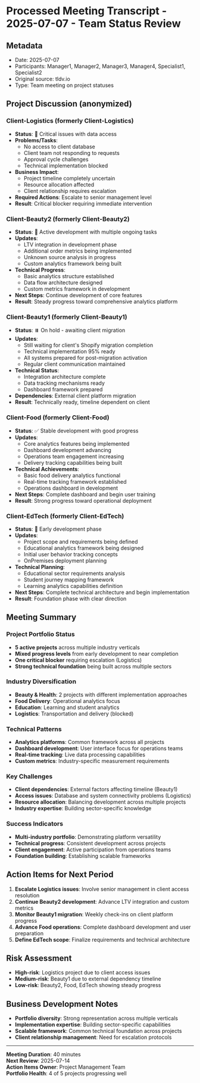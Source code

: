 # Processed Meeting Transcript - 2025-07-07 - Team Status Review

## Metadata
- Date: 2025-07-07
- Participants: Manager1, Manager2, Manager3, Manager4, Specialist1, Specialist2
- Original source: tldv.io
- Type: Team meeting on project statuses

## Project Discussion (anonymized)

### Client-Logistics (formerly Client-Logistics)
- **Status**: 🔴 Critical issues with data access
- **Problems/Tasks**: 
  - No access to client database
  - Client team not responding to requests
  - Approval cycle challenges
  - Technical implementation blocked
- **Business Impact**:
  - Project timeline completely uncertain
  - Resource allocation affected
  - Client relationship requires escalation
- **Required Actions**: Escalate to senior management level
- **Result**: Critical blocker requiring immediate intervention

### Client-Beauty2 (formerly Client-Beauty2)
- **Status**: 🔄 Active development with multiple ongoing tasks
- **Updates**:
  - LTV integration in development phase
  - Additional order metrics being implemented
  - Unknown source analysis in progress
  - Custom analytics framework being built
- **Technical Progress**:
  - Basic analytics structure established
  - Data flow architecture designed
  - Custom metrics framework in development
- **Next Steps**: Continue development of core features
- **Result**: Steady progress toward comprehensive analytics platform

### Client-Beauty1 (formerly Client-Beauty1)
- **Status**: ⏸️ On hold - awaiting client migration
- **Updates**:
  - Still waiting for client's Shopify migration completion
  - Technical implementation 95% ready
  - All systems prepared for post-migration activation
  - Regular client communication maintained
- **Technical Status**:
  - Integration architecture complete
  - Data tracking mechanisms ready
  - Dashboard framework prepared
- **Dependencies**: External client platform migration
- **Result**: Technically ready, timeline dependent on client

### Client-Food (formerly Client-Food)
- **Status**: ✅ Stable development with good progress
- **Updates**:
  - Core analytics features being implemented
  - Dashboard development advancing
  - Operations team engagement increasing
  - Delivery tracking capabilities being built
- **Technical Achievements**:
  - Basic food delivery analytics functional
  - Real-time tracking framework established
  - Operations dashboard in development
- **Next Steps**: Complete dashboard and begin user training
- **Result**: Strong progress toward operational deployment

### Client-EdTech (formerly Client-EdTech)
- **Status**: 🚀 Early development phase
- **Updates**:
  - Project scope and requirements being defined
  - Educational analytics framework being designed
  - Initial user behavior tracking concepts
  - OnPremises deployment planning
- **Technical Planning**:
  - Educational sector requirements analysis
  - Student journey mapping framework
  - Learning analytics capabilities definition
- **Next Steps**: Complete technical architecture and begin implementation
- **Result**: Foundation phase with clear direction

## Meeting Summary

### Project Portfolio Status
- **5 active projects** across multiple industry verticals
- **Mixed progress levels** from early development to near completion
- **One critical blocker** requiring escalation (Logistics)
- **Strong technical foundation** being built across multiple sectors

### Industry Diversification
- **Beauty & Health**: 2 projects with different implementation approaches
- **Food Delivery**: Operational analytics focus
- **Education**: Learning and student analytics
- **Logistics**: Transportation and delivery (blocked)

### Technical Patterns
- **Analytics platforms**: Common framework across all projects
- **Dashboard development**: User interface focus for operations teams
- **Real-time tracking**: Live data processing capabilities
- **Custom metrics**: Industry-specific measurement requirements

### Key Challenges
- **Client dependencies**: External factors affecting timeline (Beauty1)
- **Access issues**: Database and system connectivity problems (Logistics)
- **Resource allocation**: Balancing development across multiple projects
- **Industry expertise**: Building sector-specific knowledge

### Success Indicators
- **Multi-industry portfolio**: Demonstrating platform versatility
- **Technical progress**: Consistent development across projects
- **Client engagement**: Active participation from operations teams
- **Foundation building**: Establishing scalable frameworks

## Action Items for Next Period
1. **Escalate Logistics issues**: Involve senior management in client access resolution
2. **Continue Beauty2 development**: Advance LTV integration and custom metrics
3. **Monitor Beauty1 migration**: Weekly check-ins on client platform progress
4. **Advance Food operations**: Complete dashboard development and user preparation
5. **Define EdTech scope**: Finalize requirements and technical architecture

## Risk Assessment
- **High-risk**: Logistics project due to client access issues
- **Medium-risk**: Beauty1 due to external dependency timeline
- **Low-risk**: Beauty2, Food, EdTech showing steady progress

## Business Development Notes
- **Portfolio diversity**: Strong representation across multiple verticals
- **Implementation expertise**: Building sector-specific capabilities
- **Scalable framework**: Common technical foundation across projects
- **Client relationship management**: Need for escalation protocols

---

**Meeting Duration**: 40 minutes  
**Next Review**: 2025-07-14  
**Action Items Owner**: Project Management Team  
**Portfolio Health**: 4 of 5 projects progressing well